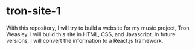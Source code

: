 # tron-site-1
With this repository, I will try to build a website for my music project, Tron Weasley. I will build this site in HTML, CSS, and Javascript. In future versions, I will convert the information to a React.js framework.
